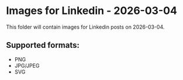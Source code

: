 # Images for Linkedin - 2026-03-04

This folder will contain images for Linkedin posts on 2026-03-04.

## Supported formats:
- PNG
- JPG/JPEG
- SVG
